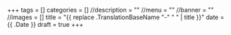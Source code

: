 +++
tags = []
categories = []
//description = ""
//menu = ""
//banner = ""
//images = []
title = "{{ replace .TranslationBaseName "-" " " | title }}"
date = {{ .Date }}
draft = true
+++